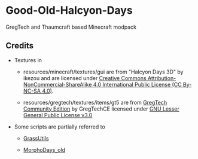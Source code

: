 # Good-Old-Halcyon-Days

GregTech and Thaumcraft based Minecraft modpack

## Credits

- Textures in

  - resources/minecraft/textures/gui are from "Halcyon Days 3D" by ikezou and are licensed under [Creative Commons Attribution-NonCommercial-ShareAlike 4.0 International Public License (CC By-NC-SA 4.0)](https://creativecommons.org/licenses/by-nc-sa/4.0/).

  - resources/gregtech/textures/items/gt5 are from [GregTech Community Edition](https://github.com/GregTechCE/GregTech) by GregTechCE licensed under [GNU Lesser General Public License v3.0](https://www.gnu.org/licenses/lgpl-3.0.en.html)

- Some scripts are partially referred to
  - [GrassUtils](https://github.com/friendlyhj/GrassUtils)

  - [MorphoDays_old](https://github.com/delta-nos/MorphoDays_old)
